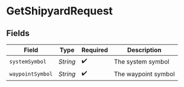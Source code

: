 # GetShipyardRequest


## Fields

| Field               | Type                | Required            | Description         |
| ------------------- | ------------------- | ------------------- | ------------------- |
| `systemSymbol`      | *String*            | :heavy_check_mark:  | The system symbol   |
| `waypointSymbol`    | *String*            | :heavy_check_mark:  | The waypoint symbol |